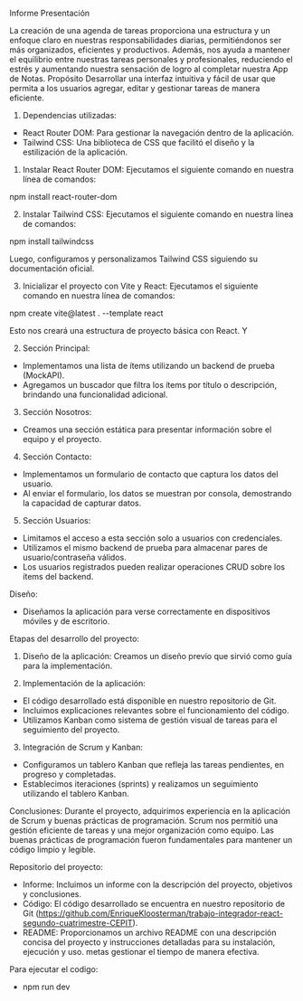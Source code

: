 Informe
Presentación

   La creación de una agenda de tareas proporciona una estructura y un enfoque claro en nuestras responsabilidades diarias, permitiéndonos ser más organizados, eficientes y productivos. Además, nos ayuda a mantener el equilibrio entre nuestras tareas personales y profesionales, reduciendo el estrés y aumentando nuestra sensación de logro al completar nuestra App de Notas.
Propósito
Desarrollar una interfaz intuitiva y fácil de usar que permita a los usuarios agregar, editar y gestionar tareas de manera eficiente.


1. Dependencias utilizadas:
- React Router DOM: Para gestionar la navegación dentro de la aplicación.
- Tailwind CSS: Una biblioteca de CSS que facilitó el diseño y la estilización de la aplicación.

1. Instalar React Router DOM:
Ejecutamos el siguiente comando en nuestra línea de comandos:

npm install react-router-dom


2. Instalar Tailwind CSS:
Ejecutamos el siguiente comando en nuestra línea de comandos:

npm install tailwindcss

Luego, configuramos y personalizamos Tailwind CSS siguiendo su documentación oficial.

3. Inicializar el proyecto con Vite y React:
Ejecutamos el siguiente comando en nuestra línea de comandos:

npm create vite@latest . --template react

Esto nos creará una estructura de proyecto básica con React. Y 

2. Sección Principal:
- Implementamos una lista de ítems utilizando un backend de prueba (MockAPI).
- Agregamos un buscador que filtra los ítems por título o descripción, brindando una funcionalidad adicional.

3. Sección Nosotros:
- Creamos una sección estática para presentar información sobre el equipo y el proyecto.

4. Sección Contacto:
- Implementamos un formulario de contacto que captura los datos del usuario.
- Al enviar el formulario, los datos se muestran por consola, demostrando la capacidad de capturar datos.

5. Sección Usuarios:
- Limitamos el acceso a esta sección solo a usuarios con credenciales.
- Utilizamos el mismo backend de prueba para almacenar pares de usuario/contraseña válidos.
- Los usuarios registrados pueden realizar operaciones CRUD sobre los ítems del backend.

Diseño:
- Diseñamos la aplicación para verse correctamente en dispositivos móviles y de escritorio.

Etapas del desarrollo del proyecto:
1. Diseño de la aplicación: Creamos un diseño previo que sirvió como guía para la implementación.

2. Implementación de la aplicación:
- El código desarrollado está disponible en nuestro repositorio de Git.
- Incluimos explicaciones relevantes sobre el funcionamiento del código.
- Utilizamos Kanban como sistema de gestión visual de tareas para el seguimiento del proyecto.

3. Integración de Scrum y Kanban:
- Configuramos un tablero Kanban que refleja las tareas pendientes, en progreso y completadas.
- Establecimos iteraciones (sprints) y realizamos un seguimiento utilizando el tablero Kanban.

Conclusiones:
Durante el proyecto, adquirimos experiencia en la aplicación de Scrum y buenas prácticas de programación.
Scrum nos permitió una gestión eficiente de tareas y una mejor organización como equipo.
Las buenas prácticas de programación fueron fundamentales para mantener un código limpio y legible.

Repositorio del proyecto:
- Informe: Incluimos un informe con la descripción del proyecto, objetivos y conclusiones.
- Código: El código desarrollado se encuentra en nuestro repositorio de Git (https://github.com/EnriqueKloosterman/trabajo-integrador-react-segundo-cuatrimestre-CEPIT).
- README: Proporcionamos un archivo README con una descripción concisa del proyecto y instrucciones detalladas para su instalación, ejecución y uso. metas gestionar el tiempo de manera efectiva.

Para ejecutar el codigo: 
- npm run dev